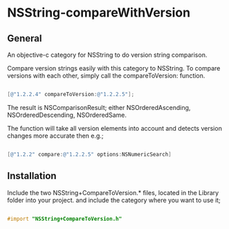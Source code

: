 NSString-compareWithVersion
===========================

## General

An objective-c category for NSString to do version string comparison.

Compare version strings easily with this category to NSString. To compare versions with each other, simply call the compareToVersion: function.

```objective-c

[@"1.2.2.4" compareToVersion:@"1.2.2.5"];
```

The result is NSComparisonResult; either NSOrderedAscending, NSOrderedDescending, NSOrderedSame.

The function will take all version elements into account and detects version changes more accurate then e.g.;

```objective-c

[@"1.2.2" compare:@"1.2.2.5" options:NSNumericSearch]
```

## Installation

Include the two NSString+CompareToVersion.* files, located in the Library folder into your project. and include the category where you want to use it;

```objective-c

#import "NSString+CompareToVersion.h"
```